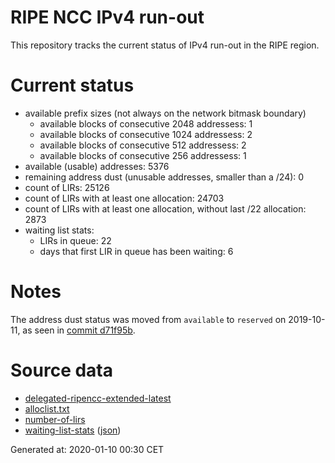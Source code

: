 # RIPE NCC IPv4 run-out
This repository tracks the current status of IPv4 run-out in the RIPE region.

# Current status
- available prefix sizes (not always on the network bitmask boundary)
  - available blocks of consecutive 2048 addressess: 1
  - available blocks of consecutive 1024 addressess: 2
  - available blocks of consecutive 512 addressess: 2
  - available blocks of consecutive 256 addressess: 1
- available (usable) addresses: 5376
- remaining address dust (unusable addresses, smaller than a /24): 0
- count of LIRs: 25126
- count of LIRs with at least one allocation: 24703
- count of LIRs with at least one allocation, without last /22 allocation: 2873
- waiting list stats:
  - LIRs in queue: 22
  - days that first LIR in queue has been waiting: 6

# Notes
The address dust status was moved from `available` to `reserved` on 2019-10-11, as seen in [commit d71f95b](https://github.com/zajdee/ripe-ncc-ipv4-runout/commit/d71f95b1f7c9f639556e395e4ad0f41e54834954).

# Source data
- [delegated-ripencc-extended-latest](https://ftp.ripe.net/pub/stats/ripencc/delegated-ripencc-extended-latest)
- [alloclist.txt](https://ftp.ripe.net/pub/stats/ripencc/membership/alloclist.txt)
- [number-of-lirs](https://labs.ripe.net/statistics/number-of-lirs)
- [waiting-list-stats](https://www.ripe.net/manage-ips-and-asns/ipv4/ipv4-waiting-list) ([json](https://www-static.ripe.net/dynamic/ipv4-waiting-list/stats.json))

Generated at: 2020-01-10 00:30 CET
